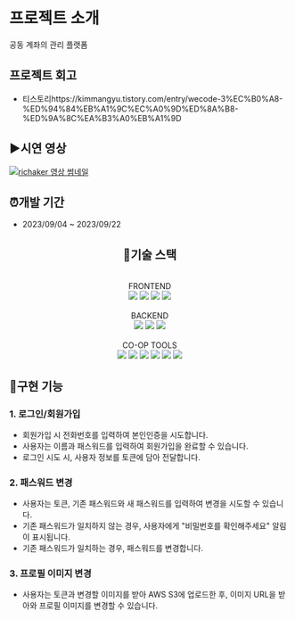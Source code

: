 # 프로젝트 소개
공동 계좌의 관리 플랫폼

## 프로젝트 회고
- <div>티스토리<a>https://kimmangyu.tistory.com/entry/wecode-3%EC%B0%A8-%ED%94%84%EB%A1%9C%EC%A0%9D%ED%8A%B8-%ED%9A%8C%EA%B3%A0%EB%A1%9D</a></div>

## ▶️시연 영상

[![richaker 영상 썸네일]()](https://tv.kakao.com/v/441262435)

## ⏰개발 기간

- 2023/09/04 ~ 2023/09/22

<div align="center"><h2>🔧기술 스택</h2></div>
</br>
<div align="center">FRONTEND</div>
<div align="center">
<img src="https://img.shields.io/badge/react-61DAFB?style=for-the-badge&logo=react&logoColor=black"> 
<img src="https://img.shields.io/badge/javascript-F7DF1E?style=for-the-badge&logo=javascript&logoColor=black"> 
<img src="https://img.shields.io/badge/html5-E34F26?style=for-the-badge&logo=html5&logoColor=white"> 
<img src="https://img.shields.io/badge/sass-CC6699?style=for-the-badge&logo=sass&logoColor=white">

</div>
</br>
<div align="center">BACKEND</div>
<div align="center">
  <img src="https://img.shields.io/badge/node.js-339933?style=for-the-badge&logo=Node.js&logoColor=white">
  <img src="https://img.shields.io/badge/javascript-F7DF1E?style=for-the-badge&logo=javascript&logoColor=black"> 
  <img src="https://img.shields.io/badge/mysql-4479A1?style=for-the-badge&logo=mysql&logoColor=white">

</div>
</br>
<div align="center">CO-OP TOOLS</div>
<div align="center">  
  <img src="https://img.shields.io/badge/github-181717?style=for-the-badge&logo=github&logoColor=white">
  <img src="https://img.shields.io/badge/git-F05032?style=for-the-badge&logo=git&logoColor=white">
  <img src="https://img.shields.io/badge/Slack-4A154B?style=for-the-badge&logo=Slack&logoColor=white">
  <img src="https://img.shields.io/badge/Trello-0052CC?style=for-the-badge&logo=Trello&logoColor=white">
  <img src="https://img.shields.io/badge/Notion-000000?style=for-the-badge&logo=Notion&logoColor=white">
  <a href="https://www.figma.com/file/Phdi4zHwhyDcAekaz7AJuN/Untitled?type=design&node-id=0%3A1&mode=design&t=zs6cMceeNlEBAYrg-1"><img src="https://img.shields.io/badge/Figma-F24E1E?style=for-the-badge&logo=figma&logoColor=white"/></a>
</div>

## 📌구현 기능

### 1. 로그인/회원가입
- 회원가입 시 전화번호를 입력하여 본인인증을 시도합니다.
- 사용자는 이름과 패스워드를 입력하여 회원가입을 완료할 수 있습니다.
- 로그인 시도 시, 사용자 정보를 토큰에 담아 전달합니다.

### 2. 패스워드 변경
- 사용자는 토큰, 기존 패스워드와 새 패스워드를 입력하여 변경을 시도할 수 있습니다.
- 기존 패스워드가 일치하지 않는 경우, 사용자에게 "비밀번호를 확인해주세요" 알림이 표시됩니다.
- 기존 패스워드가 일치하는 경우, 패스워드를 변경합니다.

### 3. 프로필 이미지 변경
- 사용자는 토큰과 변경할 이미지를 받아 AWS S3에 업로드한 후, 이미지 URL을 받아와 프로필 이미지를 변경할 수 있습니다.

